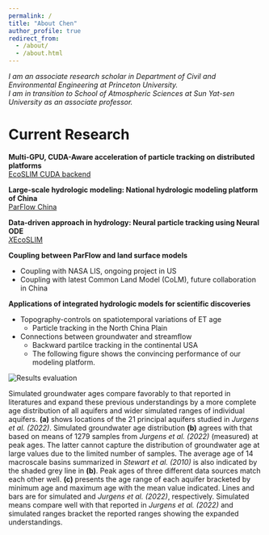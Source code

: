 ```yaml
---
permalink: /
title: "About Chen"
author_profile: true
redirect_from: 
  - /about/
  - /about.html
---
```

 
*I am an associate research scholar in Department of Civil and Environmental Engineering at Princeton University.  
I am in transition to School of Atmospheric Sciences at Sun Yat-sen University as an associate professor.*

Current Research
======
**Multi-GPU, CUDA-Aware acceleration of particle tracking on distributed platforms**  
[EcoSLIM CUDA backend](https://github.com/aureliayang/EcoSLIM_CONUS) 

**Large-scale hydrologic modeling: National hydrologic modeling platform of China**  
[ParFlow China](https://github.com/aureliayang/ParFlow-CONCN) 

**Data-driven approach in hydrology: Neural particle tracking using Neural ODE**  
[*X*EcoSLIM](https://github.com/aureliayang/XEcoSLIM)  

**Coupling between ParFlow and land surface models**  
* Coupling with NASA LIS, ongoing project in US
* Coupling with latest Common Land Model (CoLM), future collaboration in China

**Applications of integrated hydrologic models for scientific discoveries**  
* Topography-controls on spatiotemporal variations of ET age
  * Particle tracking in the North China Plain
* Connections between groundwater and streamflow
  * Backward partilce tracking in the continental USA  
  * The following figure shows the convincing performance of our modeling platform.

![Results evaluation](/images/particle_tracking_evaluation_Page.png)  

Simulated groundwater ages compare favorably to that reported in literatures and expand these previous understandings by a more complete age distribution of all aquifers and wider simulated ranges of individual aquifers. **(a)** shows locations of the 21 principal aquifers studied in *Jurgens et al. (2022)*. Simulated groundwater age distribution **(b)** agrees with that based on means of 1279 samples from *Jurgens et al. (2022)* (measured) at peak ages. The latter cannot capture the distribution of groundwater age at large values due to the limited number of samples. The average age of 14 macroscale basins summarized in *Stewart et al. (2010)* is also indicated by the shaded grey line in **(b)**. Peak ages of three different data sources match each other well. **(c)** presents the age range of each aquifer bracketed by minimum age and maximum age with the mean value indicated. Lines and bars are for simulated and *Jurgens et al. (2022)*, respectively. Simulated means compare well with that reported in *Jurgens et al. (2022)* and simulated ranges bracket the reported ranges showing the expanded understandings.
